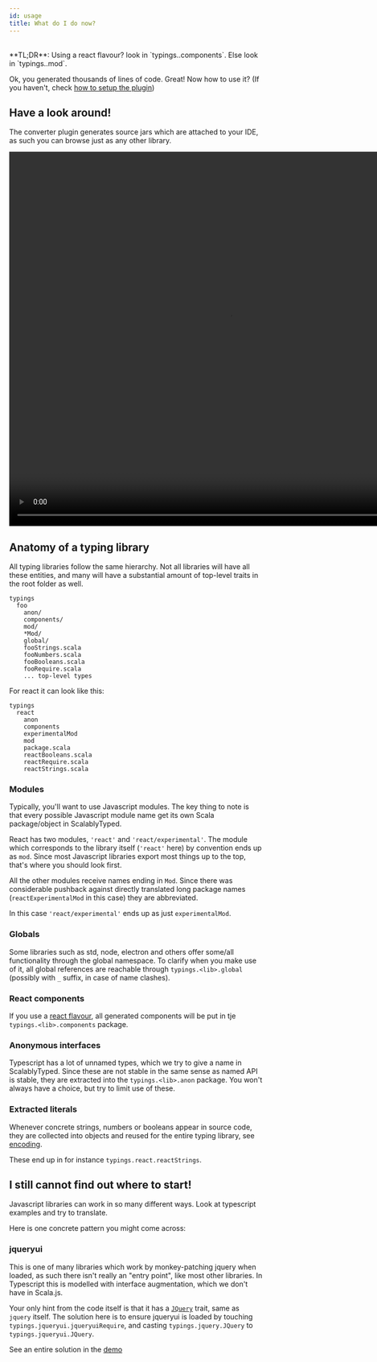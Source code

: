 ```yaml
---
id: usage
title: What do I do now?
---
```



<br/>
**TL;DR**: Using a react flavour? look in `typings.<lib>.components`. Else look in `typings.<lib>.mod`.

<br/>

Ok, you generated thousands of lines of code. Great! Now how to use it?
(If you haven't, check [how to setup the plugin](plugin.md))

## Have a look around! 

The converter plugin generates source jars which are attached to your IDE, 
 as such you can browse just as any other library.
 
<video autoplay="autoplay" src="http://olvind.com/videos/navigation.mp4" height="744px" width="874"></video>

## Anatomy of a typing library

All typing libraries follow the same hierarchy. Not all libraries will have all these entities, and many will have
 a substantial amount of top-level traits in the root folder as well.

```text
typings
  foo
    anon/
    components/
    mod/
    *Mod/
    global/
    fooStrings.scala
    fooNumbers.scala
    fooBooleans.scala
    fooRequire.scala
    ... top-level types
```

For react it can look like this:
```text
typings
  react
    anon
    components
    experimentalMod
    mod
    package.scala
    reactBooleans.scala
    reactRequire.scala
    reactStrings.scala
```

### Modules 

Typically, you'll want to use Javascript modules. 
The key thing to note is that every possible Javascript module name get its own Scala package/object in ScalablyTyped.

React has two modules, `'react'` and `'react/experimental'`. The module which corresponds to the library itself 
(`'react'` here) by convention ends up as `mod`. Since most Javascript libraries export most things up to the top,
that's where you should look first.

All the other modules receive names ending in `Mod`. Since there was considerable pushback against directly translated 
 long package names (`reactExperimentalMod` in this case) they are abbreviated.

In this case `'react/experimental'` ends up as just `experimentalMod`.
  
### Globals

Some libraries such as std, node, electron and others offer some/all functionality through the global namespace.
To clarify when you make use of it, all global references are reachable through `typings.<lib>.global` 
(possibly with `_` suffix, in case of name clashes).
   
### React components

If you use a [react flavour](flavour.md), all generated components will be put in tje `typings.<lib>.components` package. 
   
### Anonymous interfaces

Typescript has a lot of unnamed types, which we try to give a name in ScalablyTyped.
Since these are not stable in the same sense as named API is stable, they are extracted into the `typings.<lib>.anon` package.
You won't always have a choice, but try to limit use of these.

### Extracted literals

Whenever concrete strings, numbers or booleans appear in source code, they are collected into objects and reused for 
 the entire typing library, see [encoding](encoding.md#whatsup-with-strings).
 
 These end up in for instance `typings.react.reactStrings`.
 
## I still cannot find out where to start!

Javascript libraries can work in so many different ways. Look at typescript examples and try to translate.

Here is one concrete pattern you might come across:

### jqueryui 
This is one of many libraries which work by monkey-patching jquery when loaded, as such there isn't really an "entry point",
 like most other libraries. In Typescript this is modelled with interface augmentation, which we don't have in Scala.js.
 
Your only hint from the code itself is that it has a [`JQuery`](https://github.com/ScalablyTyped/Distribution/blob/master/j/jqueryui/src/main/scala/typings/jqueryui/JQuery.scala) 
trait, same as `jquery` itself. The solution here is to ensure jqueryui is loaded by touching `typings.jqueryui.jqueryuiRequire`, and casting
`typings.jquery.JQuery` to `typings.jqueryui.JQuery`. 

See an entire solution in the [demo](https://github.com/ScalablyTyped/Demos/blob/master/jquery/src/main/scala/demo/JQueryDemo.scala)

